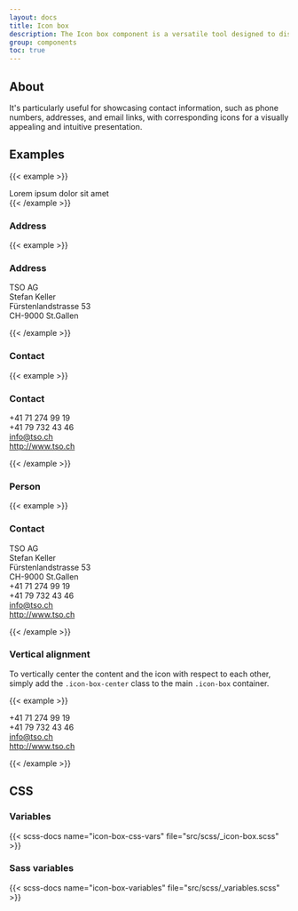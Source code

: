 ```yaml
---
layout: docs
title: Icon box
description: The Icon box component is a versatile tool designed to display content alongside an icon.
group: components
toc: true
---
```


## About

It's particularly useful for showcasing contact information, such as phone numbers, addresses, and email links, with corresponding icons for a visually appealing and intuitive presentation.

## Examples

{{< example >}}
<div class="icon-box">
  <div class="icon-box-icon">
    <i class="ofi-star-fill"></i>
  </div>
  <div class="icon-box-content">
    Lorem ipsum dolor sit amet
  </div>
</div>
{{< /example >}}

### Address
{{< example >}}
<h3>Address</h3>

<div class="icon-box">
  <div class="icon-box-icon">
    <i class="ofi-geo-alt-fill"></i>
  </div>
  <div class="icon-box-content">
    TSO AG<br>
    Stefan Keller<br>
    Fürstenlandstrasse 53<br>
    CH-9000 St.Gallen
  </div>
</div>

{{< /example >}}

### Contact
{{< example >}}
<h3>Contact</h3>

<div class="icon-box">
  <div class="icon-box-icon">
    <i class="ofi-telephone-fill"></i>
  </div>
  <div class="icon-box-content">
    <div>+41 71 274 99 19</div>
    <div>+41 79 732 43 46</div>
  </div>
</div>

<div class="icon-box">
  <div class="icon-box-icon">
    <i class="ofi-at-fill"></i>
  </div>
  <div class="icon-box-content">
    <div><a href="mailto:info@tso.ch">info@tso.ch</a></div>
    <div><a href="http://www.tso.ch" target="_blank">http://www.tso.ch</a></div>
  </div>
</div>

{{< /example >}}

### Person
{{< example >}}
<h3>Contact</h3>

<div class="icon-box">
  <div class="icon-box-icon">
    <i class="ofi-geo-alt-fill"></i>
  </div>
  <div class="icon-box-content">
    TSO AG<br>
    Stefan Keller<br>
    Fürstenlandstrasse 53<br>
    CH-9000 St.Gallen
  </div>
</div>

<div class="icon-box">
  <div class="icon-box-icon">
    <i class="ofi-telephone-fill"></i>
  </div>
  <div class="icon-box-content">
    <div>+41 71 274 99 19</div>
    <div>+41 79 732 43 46</div>
  </div>
</div>

<div class="icon-box">
  <div class="icon-box-icon">
    <i class="ofi-at-fill"></i>
  </div>
  <div class="icon-box-content">
    <div><a href="mailto:info@tso.ch">info@tso.ch</a></div>
    <div><a href="http://www.tso.ch" target="_blank">http://www.tso.ch</a></div>
  </div>
</div>

{{< /example >}}

### Vertical alignment

To vertically center the content and the icon with respect to each other, simply add the `.icon-box-center` class to the main `.icon-box` container.


{{< example >}}

<div class="icon-box icon-box-center">
  <div class="icon-box-icon">
    <i class="ofi-telephone-fill"></i>
  </div>
  <div class="icon-box-content">
    <div>+41 71 274 99 19</div>
    <div>+41 79 732 43 46</div>
  </div>
</div>

<div class="icon-box icon-box-center">
  <div class="icon-box-icon">
    <i class="ofi-at-fill"></i>
  </div>
  <div class="icon-box-content">
    <div><a href="mailto:info@tso.ch">info@tso.ch</a></div>
    <div><a href="http://www.tso.ch" target="_blank">http://www.tso.ch</a></div>
  </div>
</div>

{{< /example >}}

## CSS

### Variables

{{< scss-docs name="icon-box-css-vars" file="src/scss/_icon-box.scss" >}}

### Sass variables

{{< scss-docs name="icon-box-variables" file="src/scss/_variables.scss" >}}
